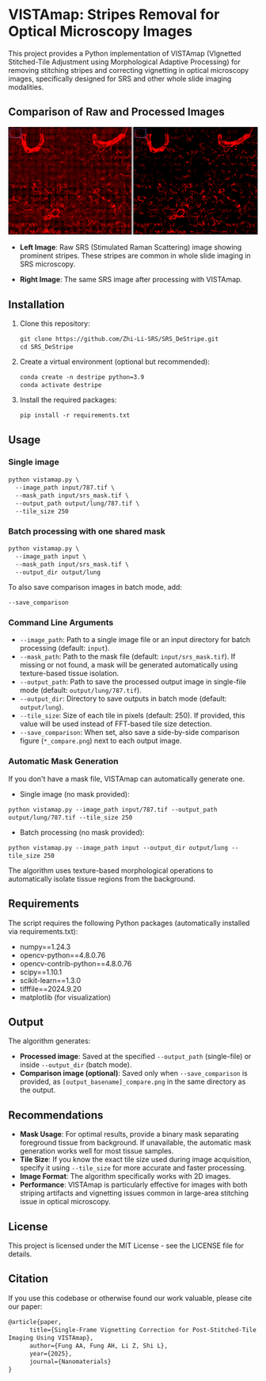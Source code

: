# VISTAmap: Stripes Removal for Optical Microscopy Images

This project provides a Python implementation of VISTAmap (VIgnetted Stitched-Tile Adjustment using Morphological Adaptive Processing) for removing stitching stripes and correcting vignetting in optical microscopy images, specifically designed for SRS and other whole slide imaging modalities.

## Comparison of Raw and Processed Images
![SRS DeStripe Comparison](https://github.com/Zhi-Li-SRS/SRS_DeStripe/blob/main/comparison/raw_vs_removed.png?raw=true)

- **Left Image**: Raw SRS (Stimulated Raman Scattering) image showing prominent stripes. These stripes are common in whole slide imaging in SRS microscopy.

- **Right Image**: The same SRS image after processing with VISTAmap. 

## Installation

1. Clone this repository:
   ```
   git clone https://github.com/Zhi-Li-SRS/SRS_DeStripe.git
   cd SRS_DeStripe
   ```

2. Create a virtual environment (optional but recommended):
   ```
   conda create -n destripe python=3.9
   conda activate destripe
   ```

3. Install the required packages:
   ```
   pip install -r requirements.txt
   ```

## Usage

### Single image
```
python vistamap.py \
  --image_path input/787.tif \
  --mask_path input/srs_mask.tif \
  --output_path output/lung/787.tif \
  --tile_size 250
```

### Batch processing with one shared mask
```
python vistamap.py \
  --image_path input \
  --mask_path input/srs_mask.tif \
  --output_dir output/lung
```

To also save comparison images in batch mode, add:
```
--save_comparison
```

### Command Line Arguments
- `--image_path`: Path to a single image file or an input directory for batch processing (default: `input`).
- `--mask_path`: Path to the mask file (default: `input/srs_mask.tif`). If missing or not found, a mask will be generated automatically using texture-based tissue isolation.
- `--output_path`: Path to save the processed output image in single-file mode (default: `output/lung/787.tif`).
- `--output_dir`: Directory to save outputs in batch mode (default: `output/lung`).
- `--tile_size`: Size of each tile in pixels (default: 250). If provided, this value will be used instead of FFT-based tile size detection.
- `--save_comparison`: When set, also save a side-by-side comparison figure (`*_compare.png`) next to each output image.

### Automatic Mask Generation
If you don't have a mask file, VISTAmap can automatically generate one.

- Single image (no mask provided):
```
python vistamap.py --image_path input/787.tif --output_path output/lung/787.tif --tile_size 250
```

- Batch processing (no mask provided):
```
python vistamap.py --image_path input --output_dir output/lung --tile_size 250
```

The algorithm uses texture-based morphological operations to automatically isolate tissue regions from the background.


## Requirements

The script requires the following Python packages (automatically installed via requirements.txt):
- numpy==1.24.3
- opencv-python==4.8.0.76
- opencv-contrib-python==4.8.0.76
- scipy==1.10.1
- scikit-learn==1.3.0
- tifffile==2024.9.20
- matplotlib (for visualization)

## Output

The algorithm generates:
- **Processed image**: Saved at the specified `--output_path` (single-file) or inside `--output_dir` (batch mode).
- **Comparison image (optional)**: Saved only when `--save_comparison` is provided, as `[output_basename]_compare.png` in the same directory as the output.

## Recommendations

- **Mask Usage**: For optimal results, provide a binary mask separating foreground tissue from background. If unavailable, the automatic mask generation works well for most tissue samples.
- **Tile Size**: If you know the exact tile size used during image acquisition, specify it using `--tile_size` for more accurate and faster processing.
- **Image Format**: The algorithm specifically works with 2D images.
- **Performance**: VISTAmap is particularly effective for images with both striping artifacts and vignetting issues common in large-area stitching issue in optical microscopy.

## License

This project is licensed under the MIT License - see the LICENSE file for details.

## Citation

If you use this codebase or otherwise found our work valuable, please cite our paper:

```
@article{paper,
      title={Single-Frame Vignetting Correction for Post-Stitched-Tile Imaging Using VISTAmap}, 
      author={Fung AA, Fung AH, Li Z, Shi L},
      year={2025},
      journal={Nanomaterials}
}
```



